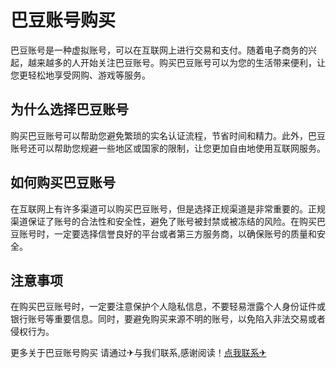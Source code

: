# 巴豆账号购买

巴豆账号是一种虚拟账号，可以在互联网上进行交易和支付。随着电子商务的兴起，越来越多的人开始关注巴豆账号。购买巴豆账号可以为您的生活带来便利，让您更轻松地享受网购、游戏等服务。

## 为什么选择巴豆账号

购买巴豆账号可以帮助您避免繁琐的实名认证流程，节省时间和精力。此外，巴豆账号还可以帮助您规避一些地区或国家的限制，让您更加自由地使用互联网服务。

## 如何购买巴豆账号

在互联网上有许多渠道可以购买巴豆账号，但是选择正规渠道是非常重要的。正规渠道保证了账号的合法性和安全性，避免了账号被封禁或被冻结的风险。在购买巴豆账号时，一定要选择信誉良好的平台或者第三方服务商，以确保账号的质量和安全。

## 注意事项

在购买巴豆账号时，一定要注意保护个人隐私信息，不要轻易泄露个人身份证件或银行账号等重要信息。同时，要避免购买来源不明的账号，以免陷入非法交易或者侵权行为。

更多关于巴豆账号购买 请通过✈与我们联系,感谢阅读！[点我联系✈](https://www.G208.com)